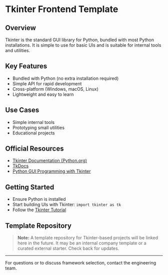 # Tkinter Frontend Template

## Overview
Tkinter is the standard GUI library for Python, bundled with most Python installations. It is simple to use for basic UIs and is suitable for internal tools and utilities.

## Key Features
- Bundled with Python (no extra installation required)
- Simple API for rapid development
- Cross-platform (Windows, macOS, Linux)
- Lightweight and easy to learn

## Use Cases
- Simple internal tools
- Prototyping small utilities
- Educational projects

## Official Resources
- [Tkinter Documentation (Python.org)](https://docs.python.org/3/library/tkinter.html)
- [TkDocs](https://tkdocs.com/)
- [Python GUI Programming with Tkinter](https://realpython.com/python-gui-tkinter/)

## Getting Started
- Ensure Python is installed
- Start building UIs with Tkinter: `import tkinter as tk`
- Follow the [Tkinter Tutorial](https://tkdocs.com/tutorial/)

## Template Repository
> **Note:** A template repository for Tkinter-based projects will be linked here in the future. It may be an internal company template or a curated external starter. Check back for updates.

---
For questions or to discuss framework selection, contact the engineering team.
